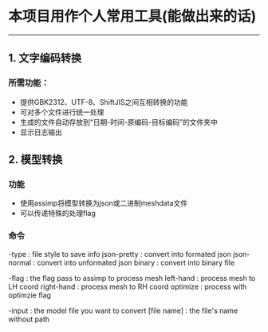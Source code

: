 # 本项目用作个人常用工具(能做出来的话)
---
## 1. 文字编码转换

### 所需功能：
- 提供GBK2312、UTF-8、ShiftJIS之间互相转换的功能
- 可对多个文件进行统一处理
- 生成的文件自动存放到“日期-时间-原编码-目标编码”的文件夹中
- 显示日志输出

## 2. 模型转换

### 功能
- 使用assimp将模型转换为json或二进制meshdata文件
- 可以传递特殊的处理flag

### 命令
  -type : file style to save info
        json-pretty :   convert into formated json
        json-normal :   convert into unformated json
        binary :        convert into binary file

  -flag : the flag pass to assimp to process mesh
        left-hand :     process mesh to LH coord
        right-hand :    process mesh to RH coord
        optimize :      process with optimzie flag

  -input : the model file you want to convert
        [file name] :   the file's name without path
